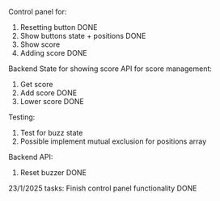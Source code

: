 Control panel for:
1. Resetting button DONE
2. Show buttons state + positions DONE
3. Show score 
4. Adding score DONE

Backend State for showing score
API for score management:
1. Get score
2. Add score DONE
3. Lower score DONE

Testing:
1. Test for buzz state
2. Possible implement mutual exclusion for positions array

Backend API:
1. Reset buzzer DONE

23/1/2025 tasks:
Finish control panel  functionality DONE





